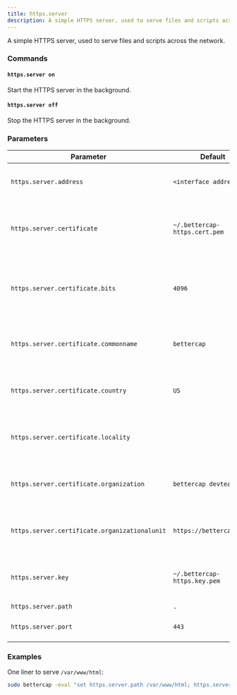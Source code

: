 ```yaml
---
title: https.server
description: A simple HTTPS server, used to serve files and scripts across the network.
---
```


A simple HTTPS server, used to serve files and scripts across the network.

### Commands

#### `https.server on`

Start the HTTPS server in the background.

#### `https.server off`

Stop the HTTPS server in the background.

### Parameters

| Parameter                                     | Default                       | Description                                                               |
| --------------------------------------------- | ----------------------------- | ------------------------------------------------------------------------- |
| `https.server.address`                        | `<interface address>`         | Address to bind the HTTPS server to.                                      |
| `https.server.certificate`                    | `~/.bettercap-https.cert.pem` | TLS certificate file (will be auto generated if filled but not existing). |
| `https.server.certificate.bits`               | `4096`                        | Number of bits of the RSA private key of the generated HTTPS certificate. |
| `https.server.certificate.commonname`         | `bettercap`                   | Common Name field of the generated HTTPS certificate.                     |
| `https.server.certificate.country`            | `US`                          | Country field of the generated HTTPS certificate.                         |
| `https.server.certificate.locality`           |                               | Locality field of the generated HTTPS certificate.                        |
| `https.server.certificate.organization`       | `bettercap devteam`           | Organization field of the generated HTTPS certificate.                    |
| `https.server.certificate.organizationalunit` | `https://bettercap.org/`      | Organizational Unit field of the generated HTTPS certificate.             |
| `https.server.key`                            | `~/.bettercap-https.key.pem`  | TLS key file (will be auto generated if filled but not existing).         |
| `https.server.path`                           | `.`                           | Server folder.                                                            |
| `https.server.port`                           | `443`                         | Port to bind the HTTPS server to.                                         |

### Examples

One liner to serve `/var/www/html`:

```sh
sudo bettercap -eval "set https.server.path /var/www/html; https.server on"
```
